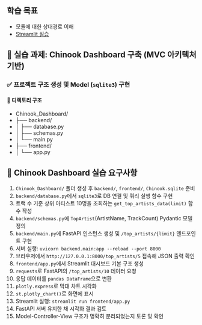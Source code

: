 ## 학습 목표
- 모듈에 대한 상대경로 이해
- [Streamlit 실습](https://streamlit.io/#install) 


## 🧱 실습 과제: Chinook Dashboard 구축 (MVC 아키텍처 기반)
### ✅ **프로젝트 구조 생성 및 Model (`sqlite3`) 구현**
#### 📁 디렉토리 구조
- Chinook_Dashboard/
- ├── backend/
- │ ├── database.py
- │ ├── schemas.py
- │ └── main.py
- ├── frontend/
- │ └── app.py

## 🧱 Chinook Dashboard 실습 요구사항

1. `Chinook_Dashboard/` 폴더 생성 후 `backend/`, `frontend/`, `Chinook.sqlite` 준비  
2. `backend/database.py`에서 `sqlite3`로 DB 연결 및 쿼리 실행 함수 구현  
3. 트랙 수 기준 상위 아티스트 10명을 조회하는 `get_top_artists_data(limit)` 함수 작성  
4. `backend/schemas.py`에 `TopArtist`(ArtistName, TrackCount) Pydantic 모델 정의  
5. `backend/main.py`에 FastAPI 인스턴스 생성 및 `/top_artists/{limit}` 엔드포인트 구현  
6. 서버 실행: `uvicorn backend.main:app --reload --port 8000`  
7. 브라우저에서 `http://127.0.0.1:8000/top_artists/5` 접속해 JSON 출력 확인  
8. `frontend/app.py`에서 Streamlit 대시보드 기본 구조 생성  
9. `requests`로 FastAPI의 `/top_artists/10` 데이터 요청  
10. 응답 데이터를 `pandas DataFrame`으로 변환  
11. `plotly.express`로 막대 차트 시각화  
12. `st.plotly_chart()`로 화면에 표시  
13. Streamlit 실행: `streamlit run frontend/app.py`  
14. FastAPI 서버 유지한 채 시각화 결과 검토  
15. Model-Controller-View 구조가 명확히 분리되었는지 토론 및 확인

